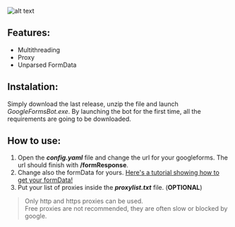 ![alt text](https://i.imgur.com/goorNby.png)

## Features: ##

- Multithreading
- Proxy
- Unparsed FormData

## Instalation: ##

Simply download the last release, unzip the file and launch *GoogleFormsBot.exe*. By launching the bot for the first time, all the requirements are going to be downloaded.

## How to use: ##

1. Open the ***config.yaml*** file and change the url for your googleforms. The url should finish with **/formResponse**.
2. Change also the formData for yours. [Here's a tutorial showing how to get your formData!](https://www.youtube.com/watch?v=3IOlFNYhf1A)
3. Put your list of proxies inside the ***proxylist.txt*** file. (**OPTIONAL**)
>Only http and https proxies can be used.  
>Free proxies are not recommended, they are often slow or blocked by google.
